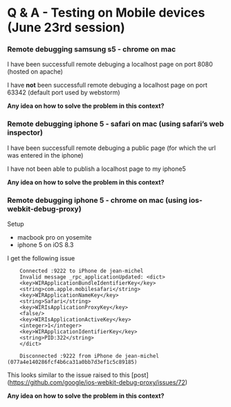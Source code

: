 
# Q & A - Testing on Mobile devices (June 23rd session)


### Remote debugging samsung s5 - chrome on mac
I have been successfull remote debuging a localhost page on port 8080 (hosted on apache)

I have **not** been successfull remote debuging a localhost page on port 63342 (default port used by webstorm) 

**Any idea on how to solve the problem in this context?**


### Remote debugging iphone 5 - safari on mac (using safari’s web inspector)
I have been successfull remote debuging a public page (for which the url was entered in the iphone) 

I have not been able to publish a localhost page to my iphone5 

**Any idea on how to solve the problem in this context?**

### Remote debugging iphone 5 - chrome on mac (using ios-webkit-debug-proxy)
Setup 

- macbook pro on yosemite
- iphone 5 on iOS 8.3

I get the following issue 

        Connected :9222 to iPhone de jean-michel 
        Invalid message _rpc_applicationUpdated: <dict>
	    <key>WIRApplicationBundleIdentifierKey</key>
	    <string>com.apple.mobilesafari</string>
	    <key>WIRApplicationNameKey</key>
	    <string>Safari</string>
	    <key>WIRIsApplicationProxyKey</key>
	    <false/>
	    <key>WIRIsApplicationActiveKey</key>
	    <integer>1</integer>
	    <key>WIRApplicationIdentifierKey</key>
	    <string>PID:322</string>
        </dict>
        
        Disconnected :9222 from iPhone de jean-michel (077a4e140286fcf4b6ca31a0bb7d3ef1c5c89185)

 
 This looks similar to the issue raised to this [post] (https://github.com/google/ios-webkit-debug-proxy/issues/72)
    
    
**Any idea on how to solve the problem in this context?**